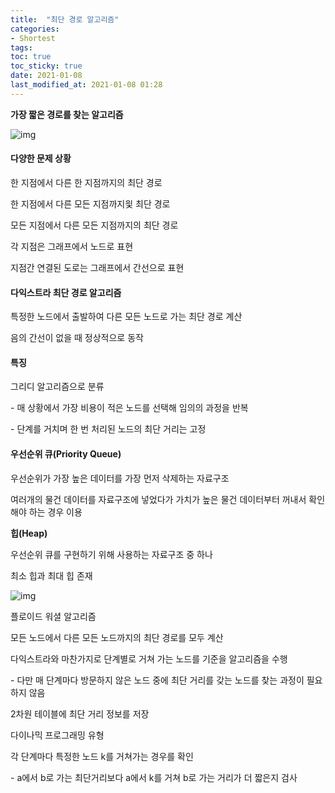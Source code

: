 ```yaml
---
title:  "최단 경로 알고리즘"
categories: 
- Shortest
tags:
toc: true
toc_sticky: true
date: 2021-01-08
last_modified_at: 2021-01-08 01:28
---
```


**가장 짧은 경로를 찾는 알고리즘** 

 



![img](https://blog.kakaocdn.net/dn/viAnF/btqLE1GZ2FN/tso0fcBBRp1dok6T6MIOE0/img.png)



#### **다양한 문제 상황**

한 지점에서 다른 한 지점까지의 최단 경로

 

한 지점에서 다른 모든 지점까지읯 최단 경로

 

모든 지점에서 다른 모든 지점까지의 최단 경로

 

각 지점은 그래프에서 노드로 표현

 

지점간 연결된 도로는 그래프에서 간선으로 표현

#### **다익스트라 최단 경로 알고리즘**

특정한 노드에서 출발하여 다른 모든 노드로 가는 최단 경로 계산

 

음의 간선이 없을 때 정상적으로 동작

#### 특징

그리디 알고리즘으로 분류

 

\- 매 상황에서 가장 비용이 적은 노드를 선택해 임의의 과정을 반복

 

\- 단계를 거치며 한 번 처리된 노드의 최단 거리는 고정

#### **우선순위 큐(Priority Queue)**

우선순위가 가장 높은 데이터를 가장 먼저 삭제하는 자료구조

 

여러개의 물건 데이터를 자료구조에 넣었다가 가치가 높은 물건 데이터부터 꺼내서 확인해야 하는 경우 이용

 

**힙(Heap)**

 

우선순위 큐를 구현하기 위해 사용하는 자료구조 중 하나

 

최소 힙과 최대 힙 존재

 



![img](https://blog.kakaocdn.net/dn/Ix4fs/btqLEkmOGyw/mOhKaS7UCf2MTgfMdLusrk/img.png)



플로이드 워셜 알고리즘

 

모든 노드에서 다른 모든 노드까지의 최단 경로를 모두 계산

 

다익스트라와 마찬가지로 단계별로 거쳐 가는 노드를 기준을 알고리즘을 수행

 

\- 다만 매 단계마다 방문하지 않은 노드 중에 최단 거리를 갖는 노드를 찾는 과정이 필요하지 않음

 

2차원 테이블에 최단 거리 정보를 저장

 

다이나믹 프로그래밍 유형

 

각 단계마다 특정한 노드 k를 거쳐가는 경우를 확인

 

\- a에서 b로 가는 최단거리보다 a에서 k를 거쳐 b로 가는 거리가 더 짧은지 검사